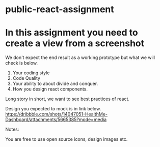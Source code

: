 # public-react-assignment

# In this assignment you need to create a view from a screenshot
We don't expect the end result as a working prototype but what we will check is below.

1. Your coding style
2. Code Quality
3. Your ability to about divide and conquer.
4. How you design react components.

Long story in short, we want to see best practices of react.

Design you expected to mock is in link below.
https://dribbble.com/shots/14047051-HealthMe-Dashboard/attachments/5665385?mode=media


Notes:

You are free to use open source icons, design images etc.
